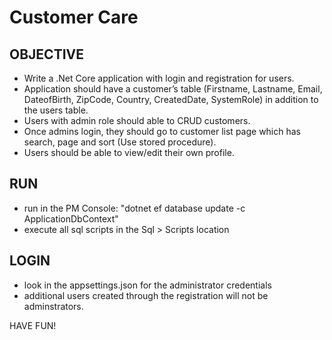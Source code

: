 # Customer Care

## OBJECTIVE
- Write a .Net Core application with login and registration for users.
- Application should have a customer’s table (Firstname, Lastname, Email, DateofBirth, ZipCode, Country, CreatedDate, SystemRole) in addition to the users table.
- Users with admin role should able to CRUD customers.
- Once admins login, they should go to customer list page which has search, page and sort (Use stored procedure).
- Users should be able to view/edit their own profile.

## RUN
- run in the PM Console: "dotnet ef database update -c ApplicationDbContext"
- execute all sql scripts in the Sql > Scripts location

## LOGIN
- look in the appsettings.json for the administrator credentials
- additional users created through the registration will not be adminstrators. 

HAVE FUN!
